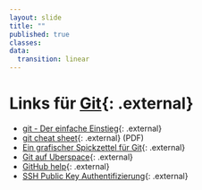 ```yaml
---
layout: slide
title: ""
published: true
classes:
data:
  transition: linear
---
```


# Links für [Git](http://git-scm.com/){: .external}

- [git - Der einfache Einstieg](http://rogerdudler.github.io/git-guide/index.de.html){: .external}
- [git cheat sheet](http://rogerdudler.github.io/git-guide/files/git_cheat_sheet.pdf){: .external} (PDF)
- [Ein grafischer Spickzettel für Git](http://marklodato.github.io/visual-git-guide/index-de.html){: .external}
- [Git auf Uberspace](http://uberspace.de/dokuwiki/development:git){: .external}
- [GitHub help](https://help.github.com/){: .external}
- [SSH Public Key Authentifizierung](http://www.uibk.ac.at/zid/systeme/linux/ssh-publickey.html){: .external}
